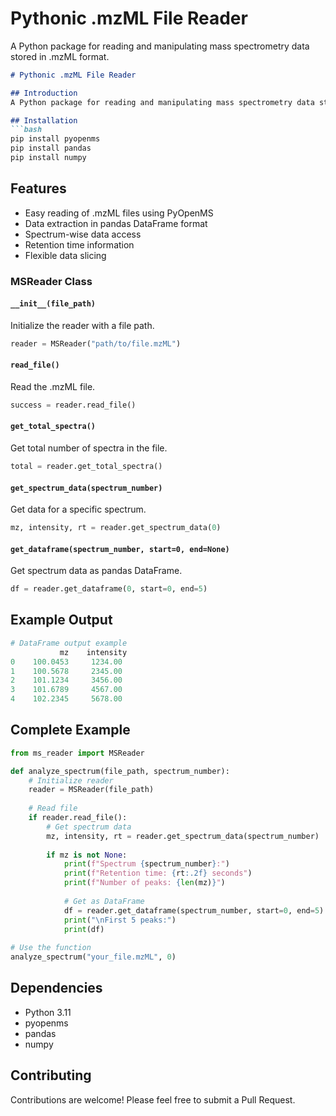 # Pythonic .mzML File Reader

A Python package for reading and manipulating mass spectrometry data stored in .mzML format.

```markdown
# Pythonic .mzML File Reader

## Introduction
A Python package for reading and manipulating mass spectrometry data stored in .mzML format. This package provides an intuitive interface for data scientists to work with mass spectrometry data, inspired by the alphatims package's user-friendly approach.

## Installation
```bash
pip install pyopenms
pip install pandas
pip install numpy
```



## Features
- Easy reading of .mzML files using PyOpenMS
- Data extraction in pandas DataFrame format
- Spectrum-wise data access
- Retention time information
- Flexible data slicing


### MSReader Class

#### `__init__(file_path)`
Initialize the reader with a file path.
```python
reader = MSReader("path/to/file.mzML")
```

#### `read_file()`
Read the .mzML file.
```python
success = reader.read_file()
```

#### `get_total_spectra()`
Get total number of spectra in the file.
```python
total = reader.get_total_spectra()
```

#### `get_spectrum_data(spectrum_number)`
Get data for a specific spectrum.
```python
mz, intensity, rt = reader.get_spectrum_data(0)
```

#### `get_dataframe(spectrum_number, start=0, end=None)`
Get spectrum data as pandas DataFrame.
```python
df = reader.get_dataframe(0, start=0, end=5)
```

## Example Output
```python
# DataFrame output example
           mz    intensity
0    100.0453     1234.00
1    100.5678     2345.00
2    101.1234     3456.00
3    101.6789     4567.00
4    102.2345     5678.00
```

## Complete Example
```python
from ms_reader import MSReader

def analyze_spectrum(file_path, spectrum_number):
    # Initialize reader
    reader = MSReader(file_path)
    
    # Read file
    if reader.read_file():
        # Get spectrum data
        mz, intensity, rt = reader.get_spectrum_data(spectrum_number)
        
        if mz is not None:
            print(f"Spectrum {spectrum_number}:")
            print(f"Retention time: {rt:.2f} seconds")
            print(f"Number of peaks: {len(mz)}")
            
            # Get as DataFrame
            df = reader.get_dataframe(spectrum_number, start=0, end=5)
            print("\nFirst 5 peaks:")
            print(df)
    
# Use the function
analyze_spectrum("your_file.mzML", 0)
```

## Dependencies
- Python 3.11
- pyopenms
- pandas
- numpy


## Contributing
Contributions are welcome! Please feel free to submit a Pull Request.


